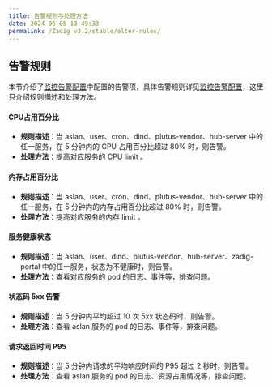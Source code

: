 ```yaml
---
title: 告警规则与处理方法
date: 2024-06-05 13:49:33
permalink: /Zadig v3.2/stable/alter-rules/
---
```


## 告警规则

本节介绍了[监控告警配置](/cn/Zadig%20v3.2/stable/monitoring-alter-config/#告警规则配置)中配置的告警项，具体告警规则详见[监控告警配置](/cn/Zadig%20v3.2/stable/monitoring-alter-config/#告警规则配置)，这里只介绍规则描述和处理方法。

#### CPU占用百分比
- **规则描述**：当 aslan、user、cron、dind、plutus-vendor、hub-server 中的任一服务，在 5 分钟内的 CPU 占用百分比超过 80% 时，则告警。
- **处理方法**：提高对应服务的 CPU limit 。

#### 内存占用百分比
- **规则描述**：当 aslan、user、cron、dind、plutus-vendor、hub-server 中的任一服务，在 5 分钟内的内存占用百分比超过 80% 时，则告警。
- **处理方法**：提高对应服务的内存 limit 。

#### 服务健康状态
- **规则描述**：当 aslan、user、dind、plutus-vendor、hub-server、zadig-portal 中的任一服务，状态为不健康时，则告警。
- **处理方法**：查看对应服务的 pod 的日志、事件等，排查问题。

#### 状态码 5xx 告警
- **规则描述**：当 5 分钟内平均超过 10 次 5xx 状态码时，则告警。
- **处理方法**：查看 aslan 服务的 pod 的日志、事件等，排查问题。

#### 请求返回时间 P95
- **规则描述**：当 5 分钟内请求的平均响应时间的 P95 超过 2 秒时，则告警。
- **处理方法**：查看 aslan 服务的 pod 的日志、资源占用情况等，排查问题。
